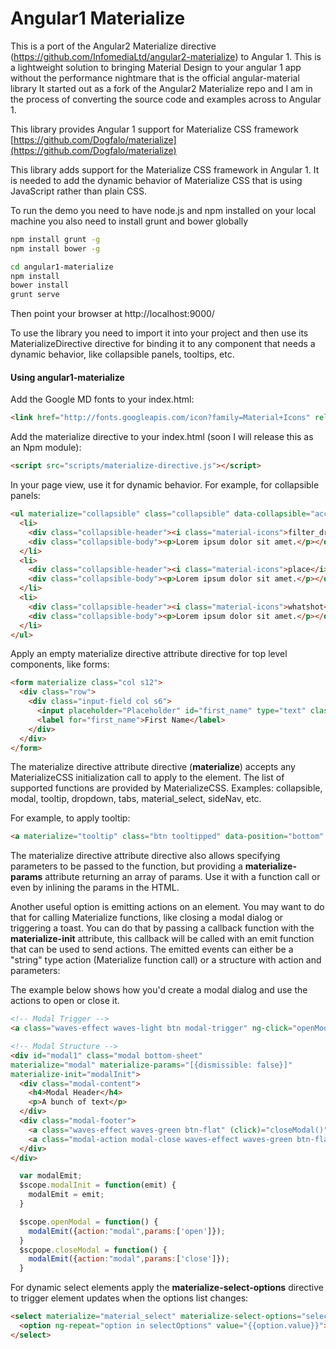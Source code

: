 # Angular1 Materialize

This is a port of the Angular2 Materialize directive (https://github.com/InfomediaLtd/angular2-materialize) to Angular 1. 
This is a lightweight solution to bringing Material Design to your angular 1 app without the performance nightmare that is the official angular-material library
It started out as a fork of the Angular2 Materialize repo and I am in the process of converting the source code and examples across to Angular 1.

This library provides Angular 1 support for Materialize CSS framework [https://github.com/Dogfalo/materialize](https://github.com/Dogfalo/materialize)

This library adds support for the Materialize CSS framework in Angular 1. 
It is needed to add the dynamic behavior of Materialize CSS that is using JavaScript rather than plain CSS.

To run the demo you need to have node.js and npm installed on your local machine
you also need to install grunt and bower globally

```bash
npm install grunt -g
npm install bower -g

cd angular1-materialize
npm install
bower install
grunt serve
```

Then point your browser at http://localhost:9000/

To use the library you need to import it into your project and then use its MaterializeDirective 
directive for binding it to any component that needs a dynamic behavior, like collapsible panels, tooltips, etc.

#### Using angular1-materialize

Add the Google MD fonts to your index.html:
```html
<link href="http://fonts.googleapis.com/icon?family=Material+Icons" rel="stylesheet">
```
Add the materialize directive to your index.html (soon I will release this as an Npm module):
```html
<script src="scripts/materialize-directive.js"></script>
```

In your page view, use it for dynamic behavior. For example, for collapsible panels:
```html
<ul materialize="collapsible" class="collapsible" data-collapsible="accordion">
  <li>
    <div class="collapsible-header"><i class="material-icons">filter_drama</i>First</div>
    <div class="collapsible-body"><p>Lorem ipsum dolor sit amet.</p></div>
  </li>
  <li>
    <div class="collapsible-header"><i class="material-icons">place</i>Second</div>
    <div class="collapsible-body"><p>Lorem ipsum dolor sit amet.</p></div>
  </li>
  <li>
    <div class="collapsible-header"><i class="material-icons">whatshot</i>Third</div>
    <div class="collapsible-body"><p>Lorem ipsum dolor sit amet.</p></div>
  </li>
</ul>

```

Apply an empty materialize directive attribute directive for top level components, like forms:
```html
<form materialize class="col s12">
  <div class="row">
    <div class="input-field col s6">
      <input placeholder="Placeholder" id="first_name" type="text" class="validate">
      <label for="first_name">First Name</label>
    </div>
  </div>
</form>
```

The materialize directive attribute directive (**materialize**) accepts any MaterializeCSS 
initialization call to apply to the element. The list of supported functions are provided by 
MaterializeCSS. Examples: collapsible, modal, tooltip, dropdown, tabs, material_select, sideNav, etc.

For example, to apply tooltip:
```html
<a materialize="tooltip" class="btn tooltipped" data-position="bottom" data-delay="50" data-tooltip="I am tooltip">Hover me!</a>
```

The materialize directive attribute directive also allows specifying parameters to be passed to the function, 
but providing a **materialize-params** attribute returning an array of params. Use it with a function 
call or even by inlining the params in the HTML.

Another useful option is emitting actions on an element. You may want to do that for calling Materialize functions, 
like closing a modal dialog or triggering a toast. You can do that by passing a callback function
with the **materialize-init** attribute, this callback will be called with an emit function that can be used
to send actions. The emitted events can either be a "string" type action (Materialize function call) 
or a structure with action and parameters:

The example below shows how you'd create a modal dialog and use the actions to open or close it.
```html
<!-- Modal Trigger -->
<a class="waves-effect waves-light btn modal-trigger" ng-click="openModal()">Modal</a>

<!-- Modal Structure -->
<div id="modal1" class="modal bottom-sheet" 
materialize="modal" materialize-params="[{dismissible: false}]" 
materialize-init="modalInit">
  <div class="modal-content">
    <h4>Modal Header</h4>
    <p>A bunch of text</p>
  </div>
  <div class="modal-footer">
    <a class="waves-effect waves-green btn-flat" (click)="closeModal()">Close</a>
    <a class="modal-action modal-close waves-effect waves-green btn-flat">Agree</a>
  </div>
</div>
```
```js
  var modalEmit;
  $scope.modalInit = function(emit) {
    modalEmit = emit;
  }

  $scope.openModal = function() {
    modalEmit({action:"modal",params:['open']});
  }
  $scpope.closeModal = function() {
    modalEmit({action:"modal",params:['close']});
  }
```

For dynamic select elements apply the **materialize-select-options** directive to trigger element updates 
when the options list changes:
```html
<select materialize="material_select" materialize-select-options="selectOptions">
  <option ng-repeat="option in selectOptions" value="{{option.value}}">{{option.name}}</option>
</select>
```

